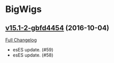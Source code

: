 # BigWigs

## [v15.1-2-gbfd4454](https://github.com/BigWigsMods/BigWigs/tree/bfd4454f443a90aa042afef7f683329881168df7) (2016-10-04) [](#top)
[Full Changelog](https://github.com/BigWigsMods/BigWigs/compare/v15.1...bfd4454f443a90aa042afef7f683329881168df7)

-   esES update. (#59)  
-   esES update. (#58)  
